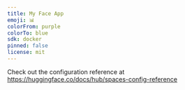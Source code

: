 ```yaml
---
title: My Face App
emoji: 📊
colorFrom: purple
colorTo: blue
sdk: docker
pinned: false
license: mit
---
```


Check out the configuration reference at https://huggingface.co/docs/hub/spaces-config-reference
